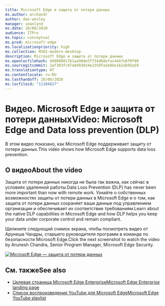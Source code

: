 ```yaml
---
title: Microsoft Edge и защита от потери данных
ms.author: archandr
author: dan-wesley
manager: seanlynd
ms.date: 10/08/2020
audience: ITPro
ms.topic: conceptual
ms.prod: microsoft-edge
ms.localizationpriority: high
ms.collection: M365-modern-desktop
description: Microsoft Edge и защита от потери данных
ms.openlocfilehash: 9d9080817b1aa984e5ff34d8defac4447e8f0f80
ms.sourcegitcommit: 2af303fc97e8493024e2359fa2e8be162ab95a59
ms.translationtype: HT
ms.contentlocale: ru-RU
ms.lasthandoff: 10/08/2020
ms.locfileid: "11104627"
---
```

# <span data-ttu-id="14671-103">Видео. Microsoft Edge и защита от потери данных</span><span class="sxs-lookup"><span data-stu-id="14671-103">Video: Microsoft Edge and Data loss prevention (DLP)</span></span>

<span data-ttu-id="14671-104">В этом видео показано, как Microsoft Edge поддерживает защиту от потери данных.</span><span class="sxs-lookup"><span data-stu-id="14671-104">This video shows how Microsoft Edge supports data loss prevention.</span></span>

## <span data-ttu-id="14671-105">О видео</span><span class="sxs-lookup"><span data-stu-id="14671-105">About the video</span></span>

<span data-ttu-id="14671-106">Защита от потери данных никогда не была так важна, как сейчас в условиях удаленной работы.</span><span class="sxs-lookup"><span data-stu-id="14671-106">Data Loss Prevention (DLP) has never been more important than now with remote work.</span></span> <span data-ttu-id="14671-107">Узнайте о собственных возможностях защиты от потери данных в Microsoft Edge и о том, как защита от потери данных сохраняет ваши данные под управлением организации и обеспечивает их соответствие требованиям.</span><span class="sxs-lookup"><span data-stu-id="14671-107">Learn about the native DLP capabilities in Microsoft Edge and how DLP helps you keep your data under corporate control and remain compliant.</span></span>

<span data-ttu-id="14671-108">Щелкните следующий снимок экрана, чтобы посмотреть видео от Арунеша Чандры, старшего руководителя программ в команде по безопасности Microsoft Edge.</span><span class="sxs-lookup"><span data-stu-id="14671-108">Click the next screenshot to watch the video by Arunesh Chandra, Senior Program Manager, Microsoft Edge Security.</span></span> 

[![Microsoft Edge — защита от потери данных](https://res.cloudinary.com/marcomontalbano/image/upload/v1602111637/video_to_markdown/images/youtube--dLD04U9eTqg-c05b58ac6eb4c4700831b2b3070cd403.jpg)](https://www.youtube.com/watch?v=dLD04U9eTqg "Microsoft Edge - Data loss prevention")

## <span data-ttu-id="14671-110">См. также</span><span class="sxs-lookup"><span data-stu-id="14671-110">See also</span></span>

- [<span data-ttu-id="14671-111">Целевая страница Microsoft Edge Enterprise</span><span class="sxs-lookup"><span data-stu-id="14671-111">Microsoft Edge Enterprise landing page</span></span>](https://aka.ms/EdgeEnterprise)
- [<span data-ttu-id="14671-112">Список воспроизведения YouTube для Microsoft Edge</span><span class="sxs-lookup"><span data-stu-id="14671-112">Microsoft Edge YouTube playlist</span></span>](https://www.youtube.com/playlist?list=PLXtHYVsvn_b-uXh1tMeYpT-0iD8tD3tFy)
